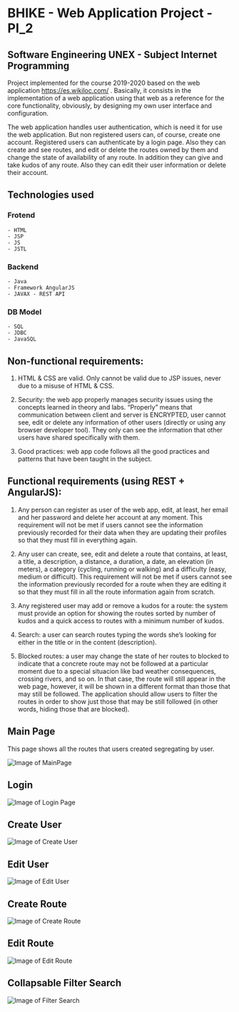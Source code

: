 # BHIKE - Web Application Project - PI_2

## Software Engineering UNEX - Subject Internet Programming

Project implemented for the course 2019-2020 based on the web application https://es.wikiloc.com/ . Basically, it consists in the implementation of a web application using that web as a reference for the core functionality, obviously, by designing my own user interface and configuration.

The web application handles user authentication, which is need it for use the web application. But
non registered users can, of course, create one account.
Registered users can authenticate by a login page. Also they can create and see routes, and edit or
delete the routes owned by them and change the state of availability of any route. In addition they
can give and take kudos of any route. Also they can edit their user information or delete their
account.

## Technologies used
### Frotend
	- HTML 
	- JSP
	- JS
	- JSTL
### Backend
	- Java
	- Framework AngularJS
	- JAVAX - REST API
### DB Model
	- SQL
	- JDBC
	- JavaSQL
	
## Non-functional requirements:

1. HTML & CSS are valid. Only cannot be valid due to JSP issues, never due to a misuse of HTML & CSS.

2. Security: the web app properly manages security issues using the concepts learned in theory and labs. “Properly” means that communication between client and server is ENCRYPTED, user cannot see, edit or delete any information of other users (directly or using any browser developer tool). They only can see the information that other users have shared specifically with them.

3. Good practices: web app code follows all the good practices and patterns that have been taught in the subject.

## Functional requirements (using REST + AngularJS):

1. Any person can register as user of the web app, edit, at least, her email and her password and delete her account at any moment. This requirement will not be met if users cannot see the information previously recorded for their data when they are updating their profiles so that they must fill in everything again.

2. Any user can create, see, edit and delete a route that contains, at least, a title, a description, a distance, a duration, a date, an elevation (in meters), a category (cycling, running or walking) and a difficulty (easy, medium or difficult). This requirement will not be met if users cannot see the information previously recorded for a route when they are editing it so that they must fill in all the route information again from scratch.

3. Any registered user may add or remove a kudos for a route: the system must provide an option for showing the routes sorted by number of kudos and a quick access to routes with a minimum number of kudos.

4. Search: a user can search routes typing the words she’s looking for either in the title or in the content (description).

5. Blocked routes: a user may change the state of her routes to blocked to indicate that a concrete route may not be followed at a particular moment due to a special situacion like bad weather consequences, crossing rivers, and so on. In that case, the route will still appear in the web page, however, it will be shown in a different format than those that may still be followed. The application should allow users to filter the routes in order to show just those that may be still followed (in other words, hiding those that are blocked).

## Main Page
This page shows all the routes that users created segregating by user.

![Image of MainPage](/imgDocu/mainPage.png)

## Login

![Image of Login Page](/imgDocu/Login.png)

## Create User

![Image of Create User](/imgDocu/createUser.png)

## Edit User

![Image of Edit User](/imgDocu/editUser.png)

## Create Route

![Image of Create Route](/imgDocu/createRoute.png)

## Edit Route

![Image of Edit Route](/imgDocu/editRoute.png)

## Collapsable Filter Search

![Image of Filter Search](/imgDocu/filterSearch.png)

